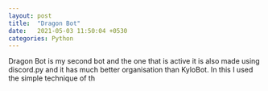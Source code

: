 ```yaml
---
layout: post
title:  "Dragon Bot"
date:   2021-05-03 11:50:04 +0530
categories: Python
---
```


Dragon Bot is my second bot and the one that is active it is also made using discord.py and it has much better organisation than KyloBot. In this I used the simple technique of th

